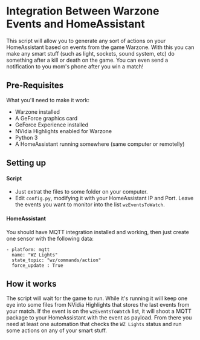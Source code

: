 # Integration Between Warzone Events and HomeAssistant

This script will allow you to generate any sort of actions on your HomeAssistant based on events from the game Warzone.
With this you can make any smart stuff (such as light, sockets, sound system, etc) do something after a kill or death on the game.
You can even send a notification to you mom's phone after you win a match!

## Pre-Requisites
What you'll need to make it work:
- Warzone installed
- A GeForce graphics card
- GeForce Experience installed
- NVidia Highlights enabled for Warzone
- Python 3
- A HomeAssistant running somewhere (same computer or remotelly)

## Setting up
#### Script
- Just extrat the files to some folder on your computer.
- Edit `config.py`, modifying it with your HomeAssistant IP and Port. Leave the events you want to monitor into the list `wzEventsToWatch`.

#### HomeAssistant
You should have MQTT integration installed and working, then just create one sensor with the following data:
```
- platform: mqtt
  name: "WZ Lights"
  state_topic: "wz/commands/action"
  force_update : True
```

## How it works
The script will wait for the game to run. While it's running it will keep one eye into some files from NVidia Highlights that stores the last events from your match.
If the event is on the `wzEventsToWatch` list, it will shoot a MQTT package to your HomeAssistant with the event as payload.
From there you need at least one automation that checks the `WZ Lights` status and run some actions on any of your smart stuff.
